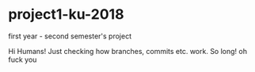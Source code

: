 # project1-ku-2018
first year - second semester's project

Hi Humans!
Just checking how branches, commits etc. work.
So long! oh fuck you
